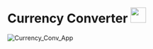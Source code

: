 # Currency Converter <img src="![convert](https://github.com/prajyotkalekar/Currency_Converter/assets/141732867/ad72b523-e049-4658-b8cd-34cdae059aeb)" alt="" height="35" width="35"/>




![Currency_Conv_App](https://github.com/prajyotkalekar/Currency_Converter/assets/141732867/5af58700-e4a2-413c-89d9-e7de848f8ed9)

